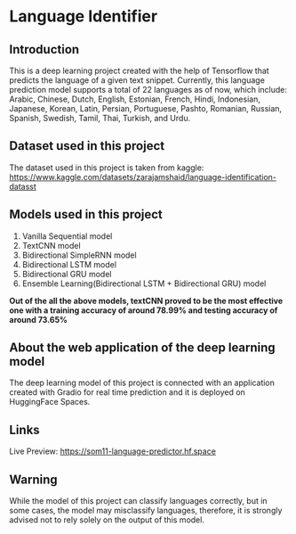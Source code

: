 # Language Identifier

## Introduction
This is a deep learning project created with the help of Tensorflow that predicts the language of a given text snippet. Currently, this language prediction model supports a total of 22 languages as of now, which include: Arabic, Chinese, Dutch, English, Estonian, French, Hindi, Indonesian, Japanese, Korean, Latin, Persian, Portuguese, Pashto, Romanian, Russian, Spanish, Swedish, Tamil, Thai, Turkish, and Urdu.

## Dataset used in this project

The dataset used in this project is taken from kaggle: https://www.kaggle.com/datasets/zarajamshaid/language-identification-datasst

## Models used in this project

1) Vanilla Sequential model
2) TextCNN model
3) Bidirectional SimpleRNN model
4) Bidirectional LSTM model
5) Bidirectional GRU model
6) Ensemble Learning(Bidirectional LSTM + Bidirectional GRU) model

**Out of the all the above models, textCNN proved to be the most effective one with a training accuracy of around 78.99% and testing accuracy of around 73.65%**

## About the web application of the deep learning model

The deep learning model of this project is connected with an application created with Gradio for real time prediction and it is deployed on HuggingFace Spaces.

## Links

Live Preview: https://som11-language-predictor.hf.space

## Warning
While the model of this project can classify languages correctly, but in some cases, the model may misclassify languages, therefore, it is strongly advised not to rely solely on the output of this model.
